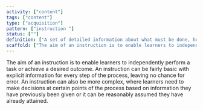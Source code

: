 ```yaml
---
activity: ["content"]
tags: ["content"]
type: ["acquisition"]
pattern: ["instruction "]
status: [""]
definition: ["A set of detailed information about what must be done, how to do it and what the results should be. "]
scaffold: ["The aim of an instruction is to enable learners to independently perform a task or achieve a desired outcome. An instruction can be fairly basic with explicit information for every step of the process, leaving no chance for error. An instruction can also be more complex, where learners need to make decisions at certain points of the process based on information they have previously been given or it can be reasonably assumed they have already attained."]
---
```


The aim of an instruction is to enable learners to independently perform a task or achieve a desired outcome. An instruction can be fairly basic with explicit information for every step of the process, leaving no chance for error. An instruction can also be more complex, where learners need to make decisions at certain points of the process based on information they have previously been given or it can be reasonably assumed they have already attained.
